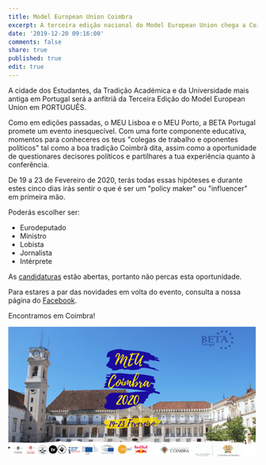 ```yaml
---
title: Model European Union Coimbra
excerpt: A terceira edição nacional do Model European Union chega a Coimbra!
date: '2019-12-20 09:16:00'
comments: false
share: true
published: true
edit: true
---
```

<p align="justify">

A cidade dos Estudantes, da Tradição Académica e da Universidade mais antiga em Portugal será a anfitriã da Terceira Edição do Model European Union em PORTUGUÊS.

</p>
<p align="justify">

Como em edições passadas, o MEU Lisboa e o MEU Porto, a BETA Portugal promete um evento inesquecível. Com uma forte componente educativa, momentos para conheceres os teus "colegas de trabalho e oponentes políticos" tal como a boa tradição Coimbrã dita, assim como a oportunidade de questionares decisores políticos e partilhares a tua experiência quanto à conferência.

</p>
<p align="justify">

De 19 a 23 de Fevereiro de 2020, terás todas essas hipóteses e durante estes cinco dias irás sentir o que é ser um "policy maker" ou "influencer" em primeira mão.

</p>
<p align="justify">

Poderás escolher ser:

</p>
<p align="justify">

* Eurodeputado
* Ministro
* Lobista
* Jornalista
* Intérprete

<p align="justify">

As [candidaturas](https://docs.google.com/forms/d/e/1FAIpQLSer3_DjARFnSfRXjzJzOIoLIQPpdJqt6FX1yc66o0KY56PYiA/viewform) estão abertas, portanto não percas esta oportunidade.

</p>
<p align="justify">

Para estares a par das novidades em volta do evento, consulta a nossa página do [Facebook](https://www.facebook.com/pg/betaportugal.official/posts/?ref=page_internal).

</p>
<p align="justify">

Encontramos em Coimbra!

</p>
<p align="justify">

![Banner](/assets/images/bannerMEUC.png)
